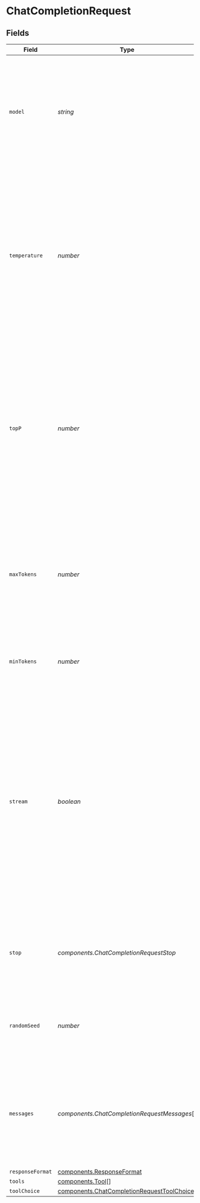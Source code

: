 # ChatCompletionRequest


## Fields

| Field                                                                                                                                                                                                                                                                                                                              | Type                                                                                                                                                                                                                                                                                                                               | Required                                                                                                                                                                                                                                                                                                                           | Description                                                                                                                                                                                                                                                                                                                        | Example                                                                                                                                                                                                                                                                                                                            |
| ---------------------------------------------------------------------------------------------------------------------------------------------------------------------------------------------------------------------------------------------------------------------------------------------------------------------------------- | ---------------------------------------------------------------------------------------------------------------------------------------------------------------------------------------------------------------------------------------------------------------------------------------------------------------------------------- | ---------------------------------------------------------------------------------------------------------------------------------------------------------------------------------------------------------------------------------------------------------------------------------------------------------------------------------- | ---------------------------------------------------------------------------------------------------------------------------------------------------------------------------------------------------------------------------------------------------------------------------------------------------------------------------------- | ---------------------------------------------------------------------------------------------------------------------------------------------------------------------------------------------------------------------------------------------------------------------------------------------------------------------------------- |
| `model`                                                                                                                                                                                                                                                                                                                            | *string*                                                                                                                                                                                                                                                                                                                           | :heavy_check_mark:                                                                                                                                                                                                                                                                                                                 | ID of the model to use. You can use the [List Available Models](/api#operation/listModels) API to see all of your available models, or see our [Model overview](/models) for model descriptions.                                                                                                                                   | mistral-small-latest                                                                                                                                                                                                                                                                                                               |
| `temperature`                                                                                                                                                                                                                                                                                                                      | *number*                                                                                                                                                                                                                                                                                                                           | :heavy_minus_sign:                                                                                                                                                                                                                                                                                                                 | What sampling temperature to use, between 0.0 and 1.0. Higher values like 0.8 will make the output more random, while lower values like 0.2 will make it more focused and deterministic. We generally recommend altering this or `top_p` but not both.                                                                             |                                                                                                                                                                                                                                                                                                                                    |
| `topP`                                                                                                                                                                                                                                                                                                                             | *number*                                                                                                                                                                                                                                                                                                                           | :heavy_minus_sign:                                                                                                                                                                                                                                                                                                                 | Nucleus sampling, where the model considers the results of the tokens with `top_p` probability mass. So 0.1 means only the tokens comprising the top 10% probability mass are considered. We generally recommend altering this or `temperature` but not both.                                                                      |                                                                                                                                                                                                                                                                                                                                    |
| `maxTokens`                                                                                                                                                                                                                                                                                                                        | *number*                                                                                                                                                                                                                                                                                                                           | :heavy_minus_sign:                                                                                                                                                                                                                                                                                                                 | The maximum number of tokens to generate in the completion. The token count of your prompt plus `max_tokens` cannot exceed the model's context length.                                                                                                                                                                             |                                                                                                                                                                                                                                                                                                                                    |
| `minTokens`                                                                                                                                                                                                                                                                                                                        | *number*                                                                                                                                                                                                                                                                                                                           | :heavy_minus_sign:                                                                                                                                                                                                                                                                                                                 | The minimum number of tokens to generate in the completion.                                                                                                                                                                                                                                                                        |                                                                                                                                                                                                                                                                                                                                    |
| `stream`                                                                                                                                                                                                                                                                                                                           | *boolean*                                                                                                                                                                                                                                                                                                                          | :heavy_minus_sign:                                                                                                                                                                                                                                                                                                                 | Whether to stream back partial progress. If set, tokens will be sent as data-only server-side events as they become available, with the stream terminated by a data: [DONE] message. Otherwise, the server will hold the request open until the timeout or until completion, with the response containing the full result as JSON. |                                                                                                                                                                                                                                                                                                                                    |
| `stop`                                                                                                                                                                                                                                                                                                                             | *components.ChatCompletionRequestStop*                                                                                                                                                                                                                                                                                             | :heavy_minus_sign:                                                                                                                                                                                                                                                                                                                 | Stop generation if this token is detected. Or if one of these tokens is detected when providing an array                                                                                                                                                                                                                           |                                                                                                                                                                                                                                                                                                                                    |
| `randomSeed`                                                                                                                                                                                                                                                                                                                       | *number*                                                                                                                                                                                                                                                                                                                           | :heavy_minus_sign:                                                                                                                                                                                                                                                                                                                 | The seed to use for random sampling. If set, different calls will generate deterministic results.                                                                                                                                                                                                                                  |                                                                                                                                                                                                                                                                                                                                    |
| `messages`                                                                                                                                                                                                                                                                                                                         | *components.ChatCompletionRequestMessages*[]                                                                                                                                                                                                                                                                                       | :heavy_check_mark:                                                                                                                                                                                                                                                                                                                 | The prompt(s) to generate completions for, encoded as a list of dict with role and content.                                                                                                                                                                                                                                        | [<br/>{<br/>"role": "user",<br/>"content": "Who is the best French painter? Answer in one short sentence."<br/>}<br/>]                                                                                                                                                                                                             |
| `responseFormat`                                                                                                                                                                                                                                                                                                                   | [components.ResponseFormat](../../models/components/responseformat.md)                                                                                                                                                                                                                                                             | :heavy_minus_sign:                                                                                                                                                                                                                                                                                                                 | N/A                                                                                                                                                                                                                                                                                                                                |                                                                                                                                                                                                                                                                                                                                    |
| `tools`                                                                                                                                                                                                                                                                                                                            | [components.Tool](../../models/components/tool.md)[]                                                                                                                                                                                                                                                                               | :heavy_minus_sign:                                                                                                                                                                                                                                                                                                                 | N/A                                                                                                                                                                                                                                                                                                                                |                                                                                                                                                                                                                                                                                                                                    |
| `toolChoice`                                                                                                                                                                                                                                                                                                                       | [components.ChatCompletionRequestToolChoice](../../models/components/chatcompletionrequesttoolchoice.md)                                                                                                                                                                                                                           | :heavy_minus_sign:                                                                                                                                                                                                                                                                                                                 | N/A                                                                                                                                                                                                                                                                                                                                |                                                                                                                                                                                                                                                                                                                                    |